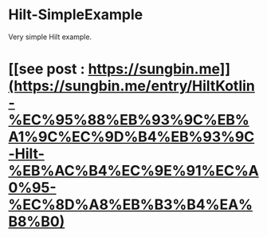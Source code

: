 # Hilt-SimpleExample
Very simple Hilt example.

# [[see post : https://sungbin.me]](https://sungbin.me/entry/HiltKotlin-%EC%95%88%EB%93%9C%EB%A1%9C%EC%9D%B4%EB%93%9C-Hilt-%EB%AC%B4%EC%9E%91%EC%A0%95-%EC%8D%A8%EB%B3%B4%EA%B8%B0)
